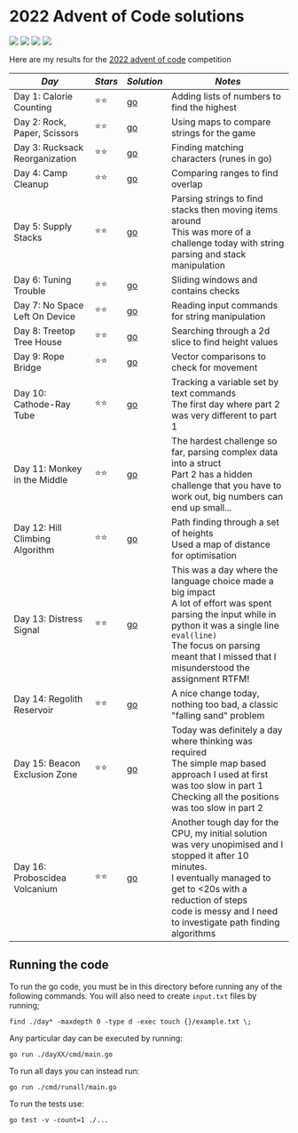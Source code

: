 # 2022 Advent of Code solutions

![](https://img.shields.io/badge/tests%20passed%20🐹-35/38-important)
![](https://img.shields.io/badge/day%20📅-19-blue)
![](https://img.shields.io/badge/stars%20⭐-37-yellow)
![](https://img.shields.io/badge/days%20completed-18-red)

Here are my results for the [2022 advent of code](https://adventofcode.com/2022) competition


|              *Day*              | *Stars* |  *Solution*  |                         *Notes*                         |
|---------------------------------|---------|--------------|---------------------------------------------------------|
| Day 1: Calorie Counting         |  ⭐⭐  | [go](day01/) | Adding lists of numbers to find the highest             |
| Day 2: Rock, Paper, Scissors    |  ⭐⭐  | [go](day02/) | Using maps to compare strings for the game              |
| Day 3: Rucksack Reorganization  |  ⭐⭐  | [go](day03/) | Finding matching characters (runes in go)               |
| Day 4: Camp Cleanup             |  ⭐⭐  | [go](day04/) | Comparing ranges to find overlap                        |
| Day 5: Supply Stacks            |  ⭐⭐  | [go](day05/) | Parsing strings to find stacks then moving items around<br>This was more of a challenge today with string parsing and stack manipulation |
| Day 6: Tuning Trouble           |  ⭐⭐  | [go](day06/) | Sliding windows and contains checks                     |
| Day 7: No Space Left On Device  |  ⭐⭐  | [go](day07/) | Reading input commands for string manipulation          |
| Day 8: Treetop Tree House       |  ⭐⭐  | [go](day08/) | Searching through a 2d slice to find height values      |
| Day 9: Rope Bridge              |  ⭐⭐  | [go](day09/) | Vector comparisons to check for movement                |
| Day 10: Cathode-Ray Tube        |  ⭐⭐  | [go](day10/) | Tracking a variable set by text commands<br>The first day where part 2 was very different to part 1 |
| Day 11: Monkey in the Middle    |  ⭐⭐  | [go](day11/) | The hardest challenge so far, parsing complex data into a struct<br>Part 2 has a hidden challenge that you have to work out, big numbers can end up small... |
| Day 12: Hill Climbing Algorithm |  ⭐⭐  | [go](day12/) | Path finding through a set of heights<br>Used a map of distance for optimisation |
| Day 13: Distress Signal         |  ⭐⭐  | [go](day13/) | This was a day where the language choice made a big impact<br>A lot of effort was spent parsing the input while in python it was a single line `eval(line)`<br>The focus on parsing meant that I missed that I misunderstood the assignment RTFM! |
| Day 14: Regolith Reservoir      |  ⭐⭐  | [go](day14/) | A nice change today, nothing too bad, a classic "falling sand" problem |
| Day 15: Beacon Exclusion Zone   |  ⭐⭐  | [go](day15/) | Today was definitely a day where thinking was required<br>The simple map based approach I used at first was too slow in part 1<br>Checking all the positions was too slow in part 2 |
| Day 16: Proboscidea Volcanium   |  ⭐⭐  | [go](day16/) | Another tough day for the CPU, my initial solution was very unopimised and I stopped it after 10 minutes.<br>I eventually managed to get to <20s with a reduction of steps<br>code is messy and I need to investigate path finding algorithms |


## Running the code

To run the go code, you must be in this directory before running any of the following commands. You will also need to create `input.txt` files by running;
```
find ./day* -maxdepth 0 -type d -exec touch {}/example.txt \;
```

Any particular day can be executed by running:
```
go run ./dayXX/cmd/main.go
```

To run all days you can instead run:
```
go run ./cmd/runall/main.go
```

To run the tests use:
```
go test -v -count=1 ./...
```
